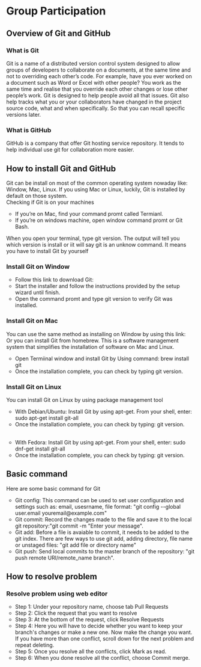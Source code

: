 ﻿<!DOCTYPE html>
<html lang="en">
<head>
    <meta charset="UTF-8">
    <meta name="viewport" content="width=device-width, initial-scale=1.0">
    <title>Group Paticipationt</title>
    <link rel="stylesheet" href="style.css">
</head>
<body>
    <h1>Group Participation</h1>        
    <h2>Overview of Git and GitHub</h2>
    <h3>What is Git</h3>
    <p>Git is a name of a distributed version control system designed to allow groups of developers to collaborate on a documents, at the same time and not to overriding each other’s code. For example, have you ever worked on a document such as Word or Excel with other people? You work as the same time and realise that you override each other changes or lose other people’s work. Git is designed to help people avoid all that issues. Git also help tracks what you or your collaborators have changed in the project source code, what and when specifically. So that you can recall specific versions later. <br></p>
    <h3>What is GitHub</h3>
    <p>GitHub is a company that offer Git hosting service repository. It tends to help individual use git for collaboration more easier.</p>
    <h2>How to install Git and GitHub</h2>
    <p>Git can be install on most of the common operating system nowaday like: Window, Mac, Linux. If you using Mac or Linux, luckily, Git is installed by default on those system. <br>
    Checking if Git is on your machines
    <ul style="list-style-type:circle">
        <li>If you’re on Mac, find your command promt called Termianl.</li>
        <li>If you’re on windows machine, open window command promt or Git Bash.</li>
    </ul> 
        When you open your terminal, type git version. The output will tell you which version is install or iit will say git is an unknow command. It means you have to install Git by yourself
        </p>
    <h3>Install Git on Window</h3>
    <p>
        <ul style="list-style-type:circle">
            <li>Follow this link to download Git:</li>
            <li>Start the installer and follow the instructions provided by the setup wizard until finish.</li>
            <li>Open the command promt and type git version to verify Git was installed.</li>
        </ul>
    </p>
    <h3>Install Git on Mac</h3>
    <p>You can use the same method as installing on Window by using this link: <br> Or you can install Git from homebrew. This is a software management system that simplifies the installation of software on Mac and Linux.
        <ul style="list-style-type:circle">
            <li>Open Termiinal window and install Git by Using command: brew install git</li>
            <li>Once the installation complete, you can check by typing git version.</li>
        </ul>
    </p>
    <h3>Install Git on Linux</h3>
    <p>You can install Git on Linux by using package management tool <br>
        <ul style="list-style-type:circle">
            <li>With Debian/Ubuntu: Install Git by using apt-get. From your shell, enter: sudo apt-get install git-all</li>
            <li>Once the installation complete, you can check by typing: git version.</li> <br>
        </ul>
        <ul style="list-style-type:circle">
            <li>With Fedora: Install Git by using apt-get. From your shell, enter: sudo dnf-get install git-all</li>
            <li>Once the installation complete, you can check by typing: git version.</li>
        </ul>
    </p>
    <h2>Basic command</h2>
    <p>Here are some basic command for Git <br>
        <ul style="list-style-type:circle">
            <li>Git config: This command can be used to set user configuration and settings such as: email, usesrname, file format: "git config --global user.email youremail@example.com"</li>
            <li>Git commit: Record the changes made to the file and save it to the local git repository:"git commit -m "Enter your message".</li>
            <li>Git add: Before a file is avaiable to commit, it needs to be added to the git index. There are few ways to use git add, adding directory, file name or unstaged files: "git add file or directory name" </li>
            <li>Git push: Send local commits to the master branch of the repository: "git push remote URl/remote_name branch". </li>
        </ul>
    </p>
    <h2>How to resolve problem</h2>
    <h3>Resolve problem using web editor</h3>
    <p>
        <ul style="list-style-type:circle">
            <li>Step 1: Under your repository name, choose tab Pull Requests </li>
            <li>Step 2: Click the request that you want to resolve</li>
            <li>Step 3: At the bottom of the request, click Resolve Requests</li>
            <li>Step 4: Here you will have to decide whether you want to keep your branch's changes or make a new one. Now make the change you want. If you have more than one conflict, scroll down for the next problem and repeat deleting.</li>
            <li>Step 5: Once you resolve all the conflicts, click Mark as read.</li>
            <li>Step 6: When you done resolve all the conflict, choose Commit merge.</li>
        </ul>
    </p>
</body>
</html>
